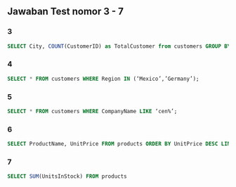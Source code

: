 ## Jawaban Test nomor 3 - 7

### 3

```sql
SELECT City, COUNT(CustomerID) as TotalCustomer from customers GROUP BY City
```

### 4

```sql
SELECT * FROM customers WHERE Region IN (‘Mexico’,’Germany’);
```

### 5

```sql
SELECT * FROM customers WHERE CompanyName LIKE ‘cen%’;
```

### 6

```sql
SELECT ProductName, UnitPrice FROM products ORDER BY UnitPrice DESC LIMIT 10;
```

### 7

```sql
SELECT SUM(UnitsInStock) FROM products
```
